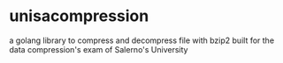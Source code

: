 # unisacompression 
a golang library to compress and decompress file with bzip2 built for the data compression's exam of Salerno's University 
